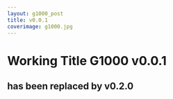 ```yaml
---
layout: g1000_post
title: v0.0.1
coverimage: g1000.jpg
---
```

# Working Title G1000 v0.0.1
## has been replaced by v0.2.0